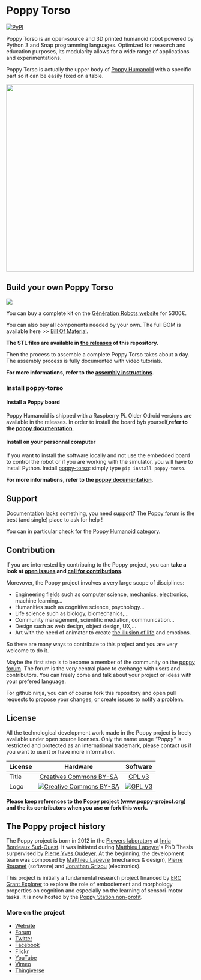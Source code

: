 # Poppy Torso
[![PyPI](https://img.shields.io/pypi/v/poppy-torso.svg)](https://pypi.python.org/pypi/poppy-torso/)

Poppy Torso is an open-source and 3D printed humanoid robot powered by Python 3 and Snap programming languages. Optimized for research and education purposes, its modularity allows for a wide range of applications and experimentations.

Poppy Torso is actually the upper body of [Poppy Humanoid](https://github.com/poppy-project/poppy-humanoid) with a specific part so it can be easily fixed on a table. 

<img src="doc/img/poppy_torso.jpg" height="500">

## Build your own Poppy Torso
![](/doc/img/poppy_torso_3D.png)

You can buy a complete kit on the [Génération  Robots website](http://www.generationrobots.com/en/281-robot-poppy-torso) for 5300€.

You can also buy all components needed by your own. The full BOM is available here >> [Bill Of Material](https://docs.poppy-project.org/en/assembly-guides/poppy-torso/bom.html).

**The STL files are available in [the releases](https://github.com/poppy-project/poppy-torso/releases) of this repository.**

Then the process to assemble a complete Poppy Torso takes about a day. The assembly process is fully documented with video tutorials.

**For more informations, refer to the [assembly instructions](http://docs.poppy-project.org/en/assembly-guides/poppy-torso/index.html)**.

### Install poppy-torso
#### Install a Poppy board
Poppy Humanoid is shipped with a Raspberry Pi. Older Odroid versions are available in the releases.
In order to install the board byb yourself,**refer to the [poppy documentation](http://docs.poppy-project.org/en/installation/install-a-poppy-board.html)**.


#### Install on your personnal computer
If you want to install the software locally and not use the embedded board to control the robot or if you are working with the simulator, you will have to install Python. Install [poppy-torso](https://github.com/poppy-project/poppy-torso/tree/master/software): simply type `pip install poppy-torso`. 

**For more informations, refer to the [poppy documentation](http://docs.poppy-project.org/en/installation/index.html)**.


## Support
[Documentation](http://docs.poppy-project.org/en/index.html) lacks something, you need support?
The [Poppy forum](https://forum.poppy-project.org) is the best (and single) place to ask for help !

You can in particular check for the [Poppy Humanoid category](https://forum.poppy-project.org/c/poppy-creatures/humanoid).

## Contribution

If you are interrested by contribuing to the Poppy project, you can **take a look at [open issues](https://github.com/poppy-project/poppy-torso/issues) and [call for contributions](https://forum.poppy-project.org/tags/call-for-contributions)**.

Morevover, the Poppy project involves a very large scope of disciplines: 
 - Engineering fields such as computer science, mechanics, electronics, machine learning... 
 - Humanities such as cognitive science, psychology...
 - Life science such as biology, biomechanics,...
 - Community management, scientific mediation, communication...
 - Design such as web design, object design, UX,... 
 - Art with the need of animator to create [the illusion of life](http://en.wikipedia.org/wiki/Disney_Animation:_The_Illusion_of_Life) and emotions.

So there are many ways to contribute to this project and you are very welcome to do it.

Maybe the first step is to become a member of the community on the [poppy forum](https://forum.poppy-project.org).  The forum is the very central place to exchange with users and contributors. You can freely come and talk about your project or ideas with your prefered language.

For github ninja, you can of course fork this repository and open pull requests to propose your changes, or create issues to notify a problem.

## License

All the technological development work made in the Poppy project is freely available under open source licenses. Only the name usage *"Poppy"* is restricted and protected as an international trademark, please contact us if you want to use it or have more information.


|   License     |     Hardware    |   Software      |
| ------------- | :-------------: | :-------------: |
| Title  | [Creatives Commons BY-SA](http://creativecommons.org/licenses/by-sa/4.0/)  |[GPL v3](http://www.gnu.org/licenses/gpl.html)  |
| Logo  | [![Creative Commons BY-SA](https://i.creativecommons.org/l/by-sa/4.0/88x31.png) ](http://creativecommons.org/licenses/by-sa/4.0/)  |[![GPL V3](https://www.gnu.org/graphics/gplv3-88x31.png)](http://www.gnu.org/licenses/gpl.html)  |


**Please keep references to the [Poppy project (www.poppy-project.org)](https://www.poppy-project.org/) and the its contributors when you use or fork this work.**

## The Poppy project history

The Poppy project is born in 2012 in the [Flowers laboratory](https://flowers.inria.fr/) at [Inria Bordeaux Sud-Ouest](http://www.inria.fr/en/centre/bordeaux).
It was initiated during [Matthieu Lapeyre](https://github.com/matthieu-lapeyre)'s PhD Thesis surpervised by [Pierre Yves Oudeyer](http://www.pyoudeyer.com/). At the beginning, the development team was composed by [Matthieu Lapeyre](https://github.com/matthieu-lapeyre) (mechanics & design), [Pierre Rouanet](https://github.com/pierre-rouanet) (software) and [Jonathan Grizou](http://jgrizou.com/) (electronics).

This project is initially a fundamental research project financed by [ERC Grant Explorer](http://erc.europa.eu/) to explore the role of embodiement and morphology properties on cognition and especially on the learning of sensori-motor tasks. It is now hosted by the [Poppy Station non-profit](https://www.poppy-station.org/en).


### More on the project

- [Website](https://www.poppy-project.org)
- [Forum](https://forum.poppy-project.org)
- [Twitter](https://twitter.com/poppy_project)
- [Facebook](https://www.facebook.com/poppycommunity/)
- [Flickr](https://www.flickr.com/photos/poppy-project)
- [YouTube](https://www.youtube.com/channel/UC3iVGSr-vMgnFlIfPBH2p7Q)
- [Vimeo](https://vimeo.com/poppyproject)
- [Thingiverse](http://www.thingiverse.com/poppy_project/)
